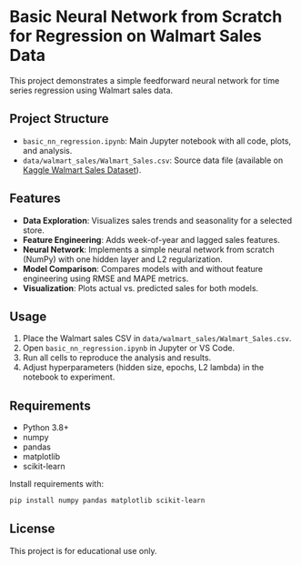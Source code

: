 # Basic Neural Network from Scratch for Regression on Walmart Sales Data

This project demonstrates a simple feedforward neural network for time series regression using Walmart sales data.

## Project Structure
- `basic_nn_regression.ipynb`: Main Jupyter notebook with all code, plots, and analysis.
- `data/walmart_sales/Walmart_Sales.csv`: Source data file (available on [Kaggle Walmart Sales Dataset](https://www.kaggle.com/datasets/mikhail1681/walmart-sales)).

## Features
- **Data Exploration**: Visualizes sales trends and seasonality for a selected store.
- **Feature Engineering**: Adds week-of-year and lagged sales features.
- **Neural Network**: Implements a simple neural network from scratch (NumPy) with one hidden layer and L2 regularization.
- **Model Comparison**: Compares models with and without feature engineering using RMSE and MAPE metrics.
- **Visualization**: Plots actual vs. predicted sales for both models.

## Usage
1. Place the Walmart sales CSV in `data/walmart_sales/Walmart_Sales.csv`.
2. Open `basic_nn_regression.ipynb` in Jupyter or VS Code.
3. Run all cells to reproduce the analysis and results.
4. Adjust hyperparameters (hidden size, epochs, L2 lambda) in the notebook to experiment.

## Requirements
- Python 3.8+
- numpy
- pandas
- matplotlib
- scikit-learn

Install requirements with:
```bash
pip install numpy pandas matplotlib scikit-learn
```

## License
This project is for educational use only.